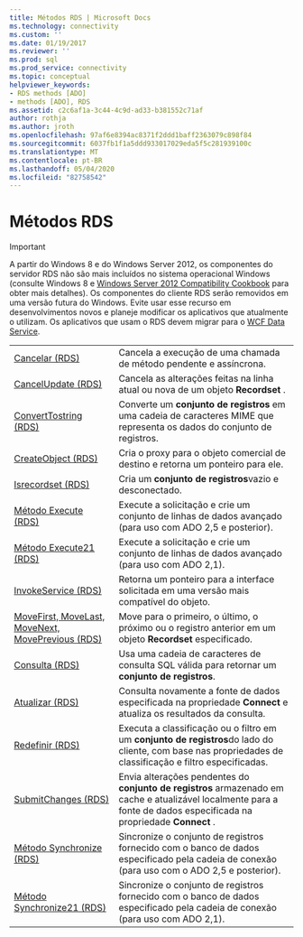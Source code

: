 ```yaml
---
title: Métodos RDS | Microsoft Docs
ms.technology: connectivity
ms.custom: ''
ms.date: 01/19/2017
ms.reviewer: ''
ms.prod: sql
ms.prod_service: connectivity
ms.topic: conceptual
helpviewer_keywords:
- RDS methods [ADO]
- methods [ADO], RDS
ms.assetid: c2c6af1a-3c44-4c9d-ad33-b381552c71af
author: rothja
ms.author: jroth
ms.openlocfilehash: 97af6e8394ac8371f2ddd1baff2363079c898f84
ms.sourcegitcommit: 6037fb1f1a5ddd933017029eda5f5c281939100c
ms.translationtype: MT
ms.contentlocale: pt-BR
ms.lasthandoff: 05/04/2020
ms.locfileid: "82758542"
---
```

# <a name="rds-methods"></a>Métodos RDS
> [!IMPORTANT]
>  A partir do Windows 8 e do Windows Server 2012, os componentes do servidor RDS não são mais incluídos no sistema operacional Windows (consulte Windows 8 e [Windows Server 2012 Compatibility Cookbook](https://www.microsoft.com/download/details.aspx?id=27416) para obter mais detalhes). Os componentes do cliente RDS serão removidos em uma versão futura do Windows. Evite usar esse recurso em desenvolvimentos novos e planeje modificar os aplicativos que atualmente o utilizam. Os aplicativos que usam o RDS devem migrar para o [WCF Data Service](https://go.microsoft.com/fwlink/?LinkId=199565).  
  
|||  
|-|-|  
|[Cancelar (RDS)](../../../ado/reference/rds-api/cancel-method-rds.md)|Cancela a execução de uma chamada de método pendente e assíncrona.|  
|[CancelUpdate (RDS)](../../../ado/reference/rds-api/cancelupdate-method-rds.md)|Cancela as alterações feitas na linha atual ou nova de um objeto **Recordset** .|  
|[ConvertTostring (RDS)](../../../ado/reference/rds-api/converttostring-method-rds.md)|Converte um **conjunto de registros** em uma cadeia de caracteres MIME que representa os dados do conjunto de registros.|  
|[CreateObject (RDS)](../../../ado/reference/rds-api/createobject-method-rds.md)|Cria o proxy para o objeto comercial de destino e retorna um ponteiro para ele.|  
|[Isrecordset (RDS)](../../../ado/reference/rds-api/createrecordset-method-rds.md)|Cria um **conjunto de registros**vazio e desconectado.|  
|[Método Execute (RDS)](../../../ado/reference/rds-api/execute-method-rds.md)|Execute a solicitação e crie um conjunto de linhas de dados avançado (para uso com ADO 2,5 e posterior).|  
|[Método Execute21 (RDS)](../../../ado/reference/rds-api/execute21-method-rds.md)|Execute a solicitação e crie um conjunto de linhas de dados avançado (para uso com ADO 2,1).|  
|[InvokeService (RDS)](../../../ado/reference/rds-api/invokeservice-rds.md)|Retorna um ponteiro para a interface solicitada em uma versão mais compatível do objeto.|  
|[MoveFirst, MoveLast, MoveNext, MovePrevious (RDS)](../../../ado/reference/rds-api/movefirst-movelast-movenext-and-moveprevious-methods-rds.md)|Move para o primeiro, o último, o próximo ou o registro anterior em um objeto **Recordset** especificado.|  
|[Consulta (RDS)](../../../ado/reference/rds-api/query-method-rds.md)|Usa uma cadeia de caracteres de consulta SQL válida para retornar um **conjunto de registros**.|  
|[Atualizar (RDS)](../../../ado/reference/rds-api/refresh-method-rds.md)|Consulta novamente a fonte de dados especificada na propriedade **Connect** e atualiza os resultados da consulta.|  
|[Redefinir (RDS)](../../../ado/reference/rds-api/reset-method-rds.md)|Executa a classificação ou o filtro em um **conjunto de registros**do lado do cliente, com base nas propriedades de classificação e filtro especificadas.|  
|[SubmitChanges (RDS)](../../../ado/reference/rds-api/submitchanges-method-rds.md)|Envia alterações pendentes do **conjunto de registros** armazenado em cache e atualizável localmente para a fonte de dados especificada na propriedade **Connect** .|  
|[Método Synchronize (RDS)](../../../ado/reference/rds-api/synchronize-method-rds.md)|Sincronize o conjunto de registros fornecido com o banco de dados especificado pela cadeia de conexão (para uso com o ADO 2,5 e posterior).|  
|[Método Synchronize21 (RDS)](../../../ado/reference/rds-api/synchronize21-method-rds.md)|Sincronize o conjunto de registros fornecido com o banco de dados especificado pela cadeia de conexão (para uso com ADO 2,1).|


